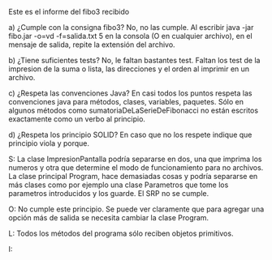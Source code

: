 
Este es el informe del fibo3 recibido

a) ¿Cumple con la consigna fibo3?
No, no las cumple. Al escribir java -jar fibo.jar -o=vd -f=salida.txt 5 en la consola (O en cualquier archivo), en el mensaje de salida, repite la extensión del archivo.

b) ¿Tiene suficientes tests?
No, le faltan bastantes test. Faltan los test de la impresion de la suma o lista, las direcciones y el orden al imprimir en un archivo.

c) ¿Respeta las convenciones Java?
En casi todos los puntos respeta las convenciones java para métodos, clases, variables, paquetes.
Sólo en algunos métodos como sumatoriaDeLaSerieDeFibonacci no están escritos exactamente como un verbo al principio.

d) ¿Respeta los principio SOLID? En caso que no los respete indique que principio viola y porque.

S: La clase ImpresionPantalla podría separarse en dos, una que imprima los numeros y otra que determine el modo de funcionamiento para no archivos. La clase principal Program, hace demasiadas cosas y podría separarse en más clases como por ejemplo una clase Parametros que tome los parametros introducidos y los guarde. El SRP no se cumple.

O: No cumple este principio. Se puede ver claramente que para agregar una opción más de salida se necesita cambiar la clase Program.

L: Todos los métodos del programa sólo reciben objetos primitivos.

I: 
